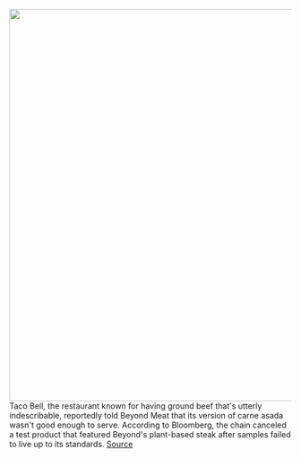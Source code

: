 <img src='https://cdn.vox-cdn.com/thumbor/Ai-tdfnbtSEwGo32CT0g1uYSu9k=/0x0:6240x4160/1200x800/filters:focal(2621x1581:3619x2579)/cdn.vox-cdn.com/uploads/chorus_image/image/70252680/1329911498.0.jpg' width='700px' /><br/>
Taco Bell, the restaurant known for having ground beef that's utterly indescribable, reportedly told Beyond Meat that its version of carne asada wasn't good enough to serve. According to Bloomberg, the chain canceled a test product that featured Beyond's plant-based steak after samples failed to live up to its standards.
<a href='https://www.theverge.com/22827004/taco-bell-beyond-meat-carne-asada-test-canceled-plant-based-fast-food'> Source <a/>